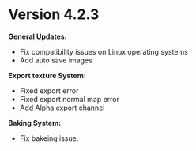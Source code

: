 # Version 4.2.3

__General Updates:__

- Fix compatibility issues on Linux operating systems
- Add auto save images


__Export texture System:__

- Fixed export error
- Fixed export normal map error
- Add Alpha export channel


__Baking System:__

- Fix bakeing issue.